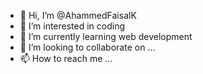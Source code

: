 - 👋 Hi, I’m @AhammedFaisalK
- 👀 I’m interested in coding
- 🌱 I’m currently learning web development
- 💞️ I’m looking to collaborate on ...
- 📫 How to reach me ...

<!---
AhammedFaisalK/AhammedFaisalK is a ✨ special ✨ repository because its `README.md` (this file) appears on your GitHub profile.
You can click the Preview link to take a look at your changes.
--->
